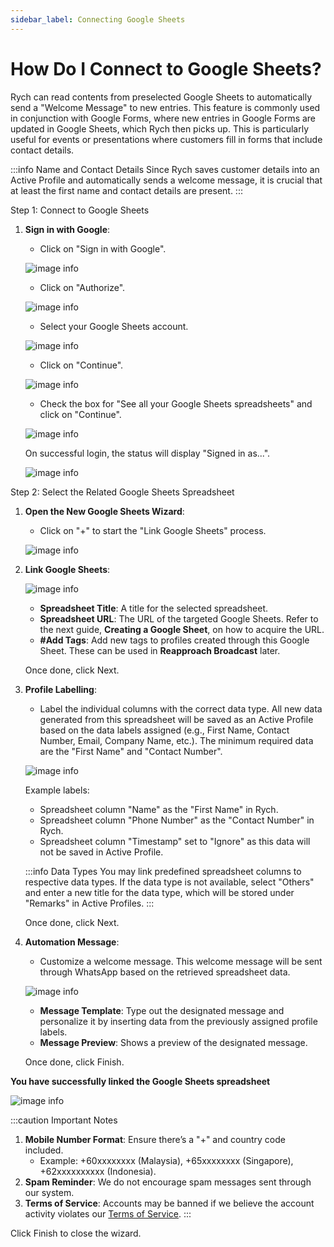 ```yaml
---
sidebar_label: Connecting Google Sheets
---
```

# How Do I Connect to Google Sheets?

Rych can read contents from preselected Google Sheets to automatically send a "Welcome Message" to new entries. This feature is commonly used in conjunction with Google Forms, where new entries in Google Forms are updated in Google Sheets, which Rych then picks up. This is particularly useful for events or presentations where customers fill in forms that include contact details.

:::info Name and Contact Details
Since Rych saves customer details into an Active Profile and automatically sends a welcome message, it is crucial that at least the first name and contact details are present.
:::

Step 1: Connect to Google Sheets

1. **Sign in with Google**:
   - Click on "Sign in with Google".

   ![image info](../../../static/img/q10/step1-1.png)

   - Click on "Authorize".

   ![image info](../../../static/img/q10/step1-2.png)

   - Select your Google Sheets account.

   ![image info](../../../static/img/q10/step1-3.png)

   - Click on "Continue".

   ![image info](../../../static/img/q10/step1-4.png)

   - Check the box for "See all your Google Sheets spreadsheets" and click on "Continue".

   ![image info](../../../static/img/q10/step1-5.png)
      
   On successful login, the status will display "Signed in as...".

   ![image info](../../../static/img/q10/step1-6.png)

Step 2: Select the Related Google Sheets Spreadsheet

1. **Open the New Google Sheets Wizard**:
   - Click on "+" to start the "Link Google Sheets" process.

   ![image info](../../../static/img/q10/step2-0.png)

2. **Link Google Sheets**:

    ![image info](../../../static/img/q10/step2-1.png)

   - **Spreadsheet Title**: A title for the selected spreadsheet.
   - **Spreadsheet URL**: The URL of the targeted Google Sheets. Refer to the next guide, **Creating a Google Sheet**, on how to acquire the URL.
   - **#Add Tags**: Add new tags to profiles created through this Google Sheet. These can be used in **Reapproach Broadcast** later.

   Once done, click Next.

3. **Profile Labelling**:
   - Label the individual columns with the correct data type. All new data generated from this spreadsheet will be saved as an Active Profile based on the data labels assigned (e.g., First Name, Contact Number, Email, Company Name, etc.). The minimum required data are the "First Name" and "Contact Number".

   ![image info](../../../static/img/q10/step2-2.png)

   Example labels:
   - Spreadsheet column "Name" as the "First Name" in Rych.
   - Spreadsheet column "Phone Number" as the "Contact Number" in Rych.
   - Spreadsheet column "Timestamp" set to "Ignore" as this data will not be saved in Active Profile.

    :::info Data Types
    You may link predefined spreadsheet columns to respective data types. If the data type is not available, select "Others" and enter a new title for the data type, which will be stored under "Remarks" in Active Profiles.
    :::
   
   Once done, click Next.

4. **Automation Message**:
   - Customize a welcome message. This welcome message will be sent through WhatsApp based on the retrieved spreadsheet data.

   ![image info](../../../static/img/q10/step2-3.png)

   - **Message Template**: Type out the designated message and personalize it by inserting data from the previously assigned profile labels.
   - **Message Preview**: Shows a preview of the designated message.

   Once done, click Finish.

**You have successfully linked the Google Sheets spreadsheet**

![image info](../../../static/img/q10/step2-4.png)

:::caution Important Notes
1. **Mobile Number Format**: Ensure there’s a "+" and country code included.
   - Example: +60xxxxxxxx (Malaysia), +65xxxxxxxx (Singapore), +62xxxxxxxxxx (Indonesia).
2. **Spam Reminder**: We do not encourage spam messages sent through our system.
3. **Terms of Service**: Accounts may be banned if we believe the account activity violates our [Terms of Service](https://rych.io/terms-of-service-rych).
:::

Click Finish to close the wizard.
